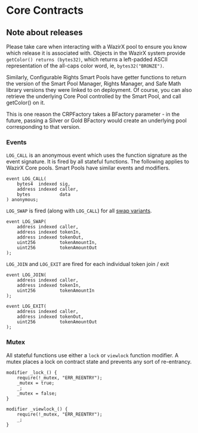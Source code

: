 # Core Contracts

## Note about releases

Please take care when interacting with a WazirX pool to ensure you know which release it is associated with. Objects in the WazirX system provide `getColor() returns (bytes32)`, which returns a left-padded ASCII representation of the all-caps color word, ie, `bytes32("BRONZE")`.

Similarly, Configurable Rights Smart Pools have getter functions to return the version of the Smart Pool Manager, Rights Manager, and Safe Math library versions they were linked to on deployment. Of course, you can also retrieve the underlying Core Pool controlled by the Smart Pool, and call getColor\(\) on it.

This is one reason the CRPFactory takes a BFactory parameter - in the future, passing a Silver or Gold BFactory would create an underlying pool corresponding to that version.

### Events

`LOG_CALL` is an anonymous event which uses the function signature as the event signature. It is fired by all stateful functions. The following applies to WazirX Core pools. Smart Pools have similar events and modifiers.

```text
event LOG_CALL(
    bytes4  indexed sig,
    address indexed caller,
    bytes           data
) anonymous;
```

`LOG_SWAP` is fired \(along with `LOG_CALL`\) for all [swap variants]().

```text
event LOG_SWAP(
    address indexed caller,
    address indexed tokenIn,
    address indexed tokenOut,
    uint256         tokenAmountIn,
    uint256         tokenAmountOut
);
```

`LOG_JOIN` and `LOG_EXIT` are fired for each individual token join / exit

```text
event LOG_JOIN(
    address indexed caller,
    address indexed tokenIn,
    uint256         tokenAmountIn
);

event LOG_EXIT(
    address indexed caller,
    address indexed tokenOut,
    uint256         tokenAmountOut
);
```

### Mutex

All stateful functions use either a `lock` or `viewlock` function modifier. A mutex places a lock on contract state and prevents any sort of re-entrancy.

```text
modifier _lock_() {
    require(!_mutex, "ERR_REENTRY");
    _mutex = true;
    _;
    _mutex = false;
}

modifier _viewlock_() {
    require(!_mutex, "ERR_REENTRY");
    _;
}
```

